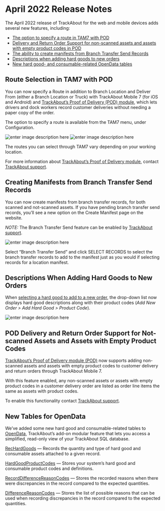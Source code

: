 # April 2022 Release Notes

The April 2022 release of TrackAbout for the web and mobile devices adds several new features, including: 

- [The option to specify a route in TAM7 with POD](#bm1)
- [Delivery and Return Order Support for non-scanned assets and assets with empty product codes in POD](#bm2)
- [The ability to create manifests from Branch Transfer Send Records](#bm3)
- [Descriptions when adding hard goods to new orders](#bm4)
- [New hard good- and consumable-related OpenData tables](#bm5) 


## <a id="bm1"></a> Route Selection in TAM7 with POD 
You can now specify a Route in addition to Branch Location and Deliver From (either a Branch Location or Truck) with TrackAbout Mobile 7 (for iOS and Android) and [TrackAbout’s Proof of Delivery (POD) module](https://meta.trackabout.com/wiki/Proof_of_Delivery_%28Paperless_Delivery%29), which lets drivers and dock workers record customer deliveries without needing a paper copy of the order.

The option to specify a route is available from the TAM7 menu, under Configuration.

![enter image description here](https://5113190.fs1.hubspotusercontent-na1.net/hubfs/5113190/pod%20route.png)
![enter image description here](https://5113190.fs1.hubspotusercontent-na1.net/hubfs/5113190/pod%20route%202.png)


The routes you can select through TAM7 vary depending on your working location. 

For more information about [TrackAbout’s Proof of Delivery module](https://meta.trackabout.com/wiki/Proof_of_Delivery_%28Paperless_Delivery%29), contact [TrackAbout support](mailto:support@trackabout.com).


## <a id="bm2"></a> Creating Manifests from Branch Transfer Send Records 
You can now create manifests from branch transfer records, for both scanned and not-scanned assets. If you have pending branch transfer send records, you’ll see a new option on the Create Manifest page on the website.

*NOTE:* The Branch Transfer Send feature can be enabled by [TrackAbout support](mailto:support@trackabout.com).

![enter image description here](https://5113190.fs1.hubspotusercontent-na1.net/hubfs/5113190/createmanifest2.png)

Select “Branch Transfer Send” and click SELECT RECORDS to select the branch transfer records to add to the manifest just as you would if selecting records for a location manifest.


## <a id="bm3"></a> Descriptions When Adding Hard Goods to New Orders
When [selecting a hard good to add to a new order](https://meta.trackabout.com/wiki/Consumables_and_Hard_Goods), the drop-down list now displays hard good descriptions along with their product codes (*Add New Order > Add Hard Good > Product Code*).

![enter image description here](https://5113190.fs1.hubspotusercontent-na1.net/hubfs/5113190/AddHardGood.png)
 

## <a id="bm4"></a> POD Delivery and Return Order Support for Not-scanned Assets and Assets with Empty Product Codes
[TrackAbout’s Proof of Delivery module (POD)](https://meta.trackabout.com/wiki/Proof_of_Delivery_%28Paperless_Delivery%29) now supports adding non-scanned assets and assets with empty product codes to customer delivery and return orders through TrackAbout Mobile 7. 

With this feature enabled, any non-scanned assets or assets with empty product codes in a customer delivery order are listed as order line items the same as assets with product codes.  

To enable this functionality contact [TrackAbout support](mailto:support@trackabout.com).


## <a id="bm5"></a> New Tables for OpenData 
We’ve added some new hard good and consumable-related tables to [OpenData](https://meta.trackabout.com/wiki/OpenData), TrackAbout’s add-on modular feature that lets you access a simplified, read-only view of your TrackAbout SQL database.

[RecHardGoods](https://meta.trackabout.com/wiki/OpenData#opendata.RecHardGoods) — Records the quantity and type of hard good and consumable assets attached to a given record. 

[HardGoodProductCodes](https://meta.trackabout.com/wiki/OpenData#opendata.HardGoodProductCodes) — Stores your system’s hard good and consumable product codes and definitions.

[RecordDifferenceReasonCodes](https://meta.trackabout.com/wiki/OpenData#opendata.RecordDifferenceReasonCodes) — Stores the recorded reasons when there were discrepancies in the record compared to the expected quantities.

[DifferenceReasonCodes](https://meta.trackabout.com/wiki/OpenData#opendata.DifferenceReasonCodes) — Stores the list of possible reasons that can be used when recording discrepancies in the record compared to the expected quantities.

